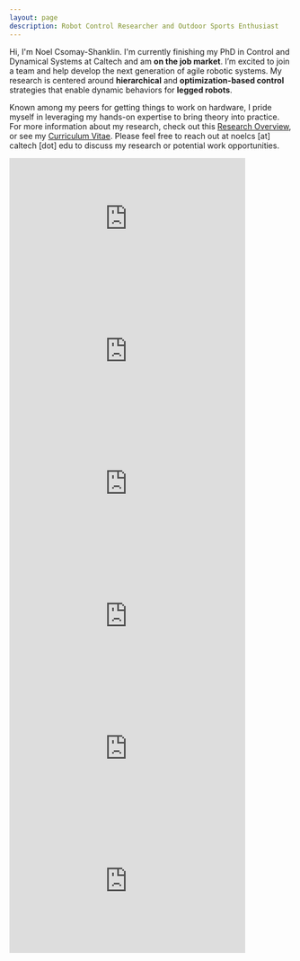 ```yaml
---
layout: page
description: Robot Control Researcher and Outdoor Sports Enthusiast
---
```


<head>
<style>

/* Media query for smaller screens */
@media screen and (max-width: 600px) {
  .image, .text {
    float: none;
    width: 100%;
    text-align: center;
  }
  .image iframe {
    width: 100%; /* Optional: Adjust image size for smaller screens */
    margin: auto;
  }
}

</style>
</head>

Hi, I'm Noel Csomay-Shanklin. I'm currently finishing my PhD in Control and Dynamical Systems at Caltech and am <b>on the job market</b>. I’m excited to join a team and help develop the next generation of agile robotic systems. My research is centered around <b>hierarchical</b> and <b>optimization-based control</b> strategies that enable dynamic behaviors for <b>legged robots</b>.

Known among my peers for getting things to work on hardware, I pride myself in leveraging my hands-on expertise to bring theory into practice. For more information about my research, check out this <a href="{{ site.baseurl }}/research/2024/10/21/ResearchOverview/">Research Overview</a>, or see my <a href="{{ site.baseurl }}/img/Noel_Csomay-Shanklin_CV.pdf">Curriculum Vitae</a>. Please feel free to reach out at noelcs [at] caltech [dot] edu to discuss my research or potential work opportunities.

<div class="image">
 <iframe width="420" height="236"
src="https://www.youtube.com/embed/k3YuoKA4HNk?si=04ee10TQb8x4zgyN" title="YouTube video player" frameborder="0" allow="accelerometer; autoplay; clipboard-write; encrypted-media; gyroscope; picture-in-picture; web-share" referrerpolicy="strict-origin-when-cross-origin" allowfullscreen>
</iframe>  
 <iframe width="420" height="236"
src="https://www.youtube.com/embed/TrScjfhp3G4?si=o-SL25R5DOx3qrtF" title="YouTube video player" frameborder="0" allow="accelerometer; autoplay; clipboard-write; encrypted-media; gyroscope; picture-in-picture; web-share" referrerpolicy="strict-origin-when-cross-origin" allowfullscreen>
</iframe> 
</div>
<div class="image">
<iframe width="420" height="236" src="https://www.youtube.com/embed/buOGBITIJio?si=_Bk4YuvR1NKSQnv5" title="YouTube video player" frameborder="0" allow="accelerometer; autoplay; clipboard-write; encrypted-media; gyroscope; picture-in-picture; web-share" referrerpolicy="strict-origin-when-cross-origin" allowfullscreen></iframe>
<iframe width="420" height="236" src="https://www.youtube.com/embed/3g8ZNsCWdOA?si=ERLIRW2tKAQUUFvc" title="YouTube video player" frameborder="0" allow="accelerometer; autoplay; clipboard-write; encrypted-media; gyroscope; picture-in-picture; web-share" referrerpolicy="strict-origin-when-cross-origin" allowfullscreen></iframe>
</div>
<div class="image">
<iframe width="420" height="236" src="https://www.youtube.com/embed/vbuJNYusQvo?si=V_KGFbSdgGzOTbDr" title="YouTube video player" frameborder="0" allow="accelerometer; autoplay; clipboard-write; encrypted-media; gyroscope; picture-in-picture; web-share" referrerpolicy="strict-origin-when-cross-origin" allowfullscreen></iframe>
<iframe width="420" height="236" src="https://www.youtube.com/embed/56L-xtvJVuo?si=7Tm1Ob6XeJj91n8y" title="YouTube video player" frameborder="0" allow="accelerometer; autoplay; clipboard-write; encrypted-media; gyroscope; picture-in-picture; web-share" referrerpolicy="strict-origin-when-cross-origin" allowfullscreen></iframe>
</div>





<!-- At the moment, I'm very excited about the relationship between low level controllers and online planning algorithms, and the guarantees that can be made in a combined framework. I am also interested in the application of model predictive control as a tool to achieve bipedal locomotion, and how it can be paired with offline trajectory optimization to improve runtime efficiency and increase the complexity of behaviors. 
 -->
